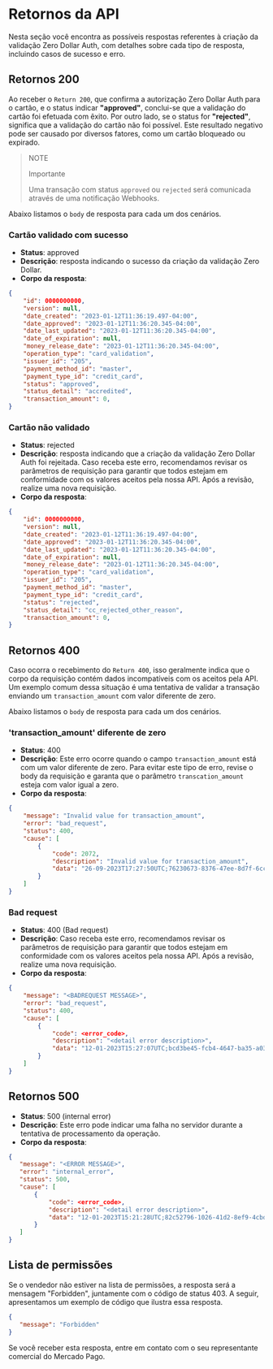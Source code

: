 # Retornos da API

Nesta seção você encontra as possíveis respostas referentes à criação da validação Zero Dollar Auth, com detalhes sobre cada tipo de resposta, incluindo casos de sucesso e erro.

## Retornos 200 

Ao receber o `Return 200`, que confirma a autorização Zero Dollar Auth para o cartão, e o status indicar **"approved"**, conclui-se que a validação do cartão foi efetuada com êxito. Por outro lado, se o status for **"rejected"**, significa que a validação do cartão não foi possível. Este resultado negativo pode ser causado por diversos fatores, como um cartão bloqueado ou expirado.

> NOTE
>
> Importante
>
> Uma transação com status `approved` ou `rejected` será comunicada através de uma notificação Webhooks.

Abaixo listamos o `body` de resposta para cada um dos cenários.

### Cartão validado com sucesso

* **Status**: approved
* **Descrição**: resposta indicando o sucesso da criação da validação Zero Dollar.
* **Corpo da resposta**:

```json
{
    "id": 0000000000,
    "version": null,
    "date_created": "2023-01-12T11:36:19.497-04:00",
    "date_approved": "2023-01-12T11:36:20.345-04:00",
    "date_last_updated": "2023-01-12T11:36:20.345-04:00",
    "date_of_expiration": null,
    "money_release_date": "2023-01-12T11:36:20.345-04:00",
    "operation_type": "card_validation",
    "issuer_id": "205",
    "payment_method_id": "master",
    "payment_type_id": "credit_card",
    "status": "approved",
    "status_detail": "accredited",
    "transaction_amount": 0,
}
```

### Cartão não validado

* **Status**: rejected
* **Descrição**: resposta indicando que a criação da validação Zero Dollar Auth foi rejeitada. Caso receba este erro, recomendamos revisar os parâmetros de requisição para garantir que todos estejam em conformidade com os valores aceitos pela nossa API. Após a revisão, realize uma nova requisição.
* **Corpo da resposta**:

```json
{
    "id": 0000000000,
    "version": null,
    "date_created": "2023-01-12T11:36:19.497-04:00",
    "date_approved": "2023-01-12T11:36:20.345-04:00",
    "date_last_updated": "2023-01-12T11:36:20.345-04:00",
    "date_of_expiration": null,
    "money_release_date": "2023-01-12T11:36:20.345-04:00",
    "operation_type": "card_validation",
    "issuer_id": "205",
    "payment_method_id": "master",
    "payment_type_id": "credit_card",
    "status": "rejected",
    "status_detail": "cc_rejected_other_reason",
    "transaction_amount": 0,
}
```

## Retornos 400

Caso ocorra o recebimento do `Return 400`, isso geralmente indica que o corpo da requisição contém dados incompatíveis com os aceitos pela API. Um exemplo comum dessa situação é uma tentativa de validar a transação enviando um `transaction_amount` com valor diferente de zero.

Abaixo listamos o `body` de resposta para cada um dos cenários.

### 'transaction_amount' diferente de zero

* **Status**: 400
* **Descrição**: Este erro ocorre quando o campo `transaction_amount` está com um valor diferente de zero. Para evitar este tipo de erro, revise o body da requisição e garanta que o parâmetro `transcation_amount` esteja com valor igual a zero.
* **Corpo da resposta**:

```json
{
    "message": "Invalid value for transaction_amount",
    "error": "bad_request",
    "status": 400,
    "cause": [
        {
            "code": 2072,
            "description": "Invalid value for transaction_amount",
            "data": "26-09-2023T17:27:50UTC;76230673-8376-47ee-8d7f-6ccaacdb5b2a"
        }
    ]
}
```

### Bad request

* **Status**: 400 (Bad request)
* **Descrição**: Caso receba este erro, recomendamos revisar os parâmetros de requisição para garantir que todos estejam em conformidade com os valores aceitos pela nossa API. Após a revisão, realize uma nova requisição.
* **Corpo da resposta**:

```json
{
    "message": "<BADREQUEST MESSAGE>",
    "error": "bad_request",
    "status": 400,
    "cause": [
        {
            "code": <error_code>,
            "description": "<detail error description>",
            "data": "12-01-2023T15:27:07UTC;bcd3be45-fcb4-4647-ba35-a0396cd71b90"
        }
    ]
}
```

## Retornos 500

* **Status**: 500 (internal error)
* **Descrição**: Este erro pode indicar uma falha no servidor durante a tentativa de processamento da operação.
* **Corpo da resposta**:

```json
{
   "message": "<ERROR MESSAGE>",
   "error": "internal_error",
   "status": 500,
   "cause": [
       {
           "code": <error_code>,
           "description": "<detail error description>",
           "data": "12-01-2023T15:21:28UTC;82c52796-1026-41d2-8ef9-4cbda2d0db8d"
       }
   ]
}
```

## Lista de permissões

Se o vendedor não estiver na lista de permissões, a resposta será a mensagem "Forbidden", juntamente com o código de status 403. A seguir, apresentamos um exemplo de código que ilustra essa resposta.

```json
{
   "message": "Forbidden"
}
```

Se você receber esta resposta, entre em contato com o seu representante comercial do Mercado Pago.



